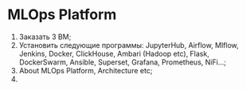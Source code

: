 # MLOps Platform

1. Заказать 3 ВМ; 
2. Установить следующие программы: JupyterHub, Airflow, Mlflow, Jenkins, Docker, ClickHouse, Ambari (Hadoop etc), Flask, DockerSwarm, Ansible, Superset, Grafana, Prometheus, NiFi...;
3. About MLOps Platform, Architecture etc;
4. 
